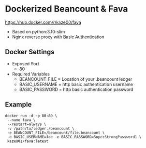 # Dockerized Beancount & Fava
https://hub.docker.com/r/kaze00/fava
 - Based on python:3.10-slim
 - Nginx reverse proxy with Basic Authentication

 ## Docker Settings

 - Exposed Port
    - 80
- Required Variables
    - BEANCOUNT_FILE = Location of your .beancount ledger
    - BASIC_USERNAME = http basic authentication username
    - BASIC_PASSWORD = http basic authentication password

## Example

```
docker run -d -p 80:80 \
 --name fava \
 --restart=always \
 -v /path/to/ledger:/beancount \
 -e BEANCOUNT_FILE=/beancount/file.beancount \
 -e BASIC_USERNAME=Joe -e BASIC_PASSWORD=SuperStrongPassword1 \
 kaze001/fava:latest
 ```

